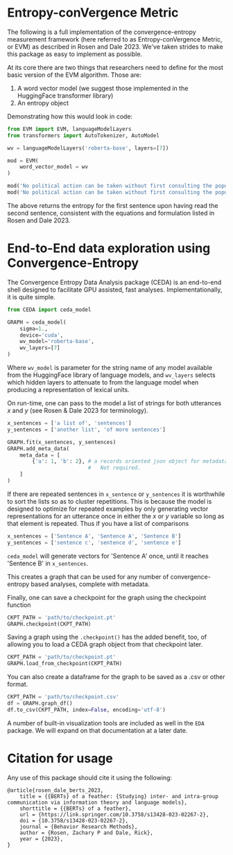 # Entropy-conVergence Metric

The following is a full implementation of the convergence-entropy measurement framework (here referred to as Entropy-conVergence Metric, or EVM) as described in Rosen and Dale 2023. We've taken strides to make this package as easy to implement as possible.

At its core there are two things that researchers need to define for the most basic version of the EVM algorithm. Those are:

1. A word vector model (we suggest those implemented in the HuggingFace transformer library)
2. An entropy object

Demonstrating how this would look in code:

```python
from EVM import EVM, languageModelLayers
from transformers import AutoTokenizer, AutoModel

wv = languageModelLayers('roberta-base', layers=[7])

mod = EVM(
    word_vector_model = wv
)

mod('No political action can be taken without first consulting the populace', 'it is the prerogative of the political class to make decisions'), \
mod('No political action can be taken without first consulting the populace', 'Ultimately the populace has to have the right to decide their own fate')
```

The above returns the entropy for the first sentence upon having read the second sentence, consistent with the equations and formulation listed in Rosen and Dale 2023.

# End-to-End data exploration using Convergence-Entropy 
The Convergence Entropy Data Analysis package (CEDA) is an end-to-end shell designed to facilitate GPU assisted, fast analyses. Implementationally, it is quite simple.

```python
from CEDA import ceda_model

GRAPH = ceda_model(
    sigma=1.,
    device='cuda',
    wv_model='roberta-base',
    wv_layers=[7]
)
```

Where `wv_model` is parameter for the string name of any model available from the HuggingFace library of language models, and `wv_layers` selects which hidden layers to attenuate to from the language model when producing a representation of lexical units.

On run-time, one can pass to the model a list of strings for both utterances $x$ and $y$ (see Rosen & Dale 2023 for terminology).

```python
x_sentences = ['a list of', 'sentences']
y_sentences = ['another list', 'of more sentences']

GRAPH.fit(x_sentences, y_sentences)
GRAPH.add_meta_data(
    meta_data = [
        {'a': 1, 'b': 2}, # a records oriented json object for metadata for each comparison in the graph.
                          #   Not required.
    ]
)
```

If there are repeated sentences in `x_sentence` or `y_sentences` it is worthwhile to sort the lists so as to cluster repetitions. This is because the model is designed to optimize for repeated examples by only generating vector representations for an utterance once in either the $x$ or $y$ variable so long as that element is repeated. Thus if you have a list of comparisons

```python
x_sentences = ['Sentence A', 'Sentence A', 'Sentence B']
y_sentences = ['sentence c', 'sentence d', 'sentence e']
```

`ceda_model` will generate vectors for 'Sentence A' once, until it reaches 'Sentence B' in `x_sentences`.

This creates a graph that can be used for any number of convergence-entropy based analyses, complete with metadata.

Finally, one can save a checkpoint for the graph using the checkpoint function

```python
CKPT_PATH = 'path/to/checkpoint.pt'
GRAPH.checkpoint(CKPT_PATH)
```

Saving a graph using the `.checkpoint()` has the added benefit, too, of allowing you to load a CEDA graph object from that checkpoint later.

```python
CKPT_PATH = 'path/to/checkpoint.pt'
GRAPH.load_from_checkpoint(CKPT_PATH)
```

You can also create a dataframe for the graph to be saved as a .csv or other format.

```python
CKPT_PATH = 'path/to/checkpoint.csv'
df = GRAPH.graph_df()
df.to_csv(CKPT_PATH, index=False, encoding='utf-8')
```

A number of built-in visualization tools are included as well in the `EDA` package. We will expand on that documentation at a later date.

# Citation for usage

Any use of this package should cite it using the following:

```
@article{rosen_dale_berts_2023,
	title = {{BERTs} of a feather: {Studying} inter- and intra-group communication via information theory and language models},
	shorttitle = {{BERTs} of a feather},
	url = {https://link.springer.com/10.3758/s13428-023-02267-2},
	doi = {10.3758/s13428-023-02267-2},
	journal = {Behavior Research Methods},
	author = {Rosen, Zachary P and Dale, Rick},
	year = {2023},
}
```

